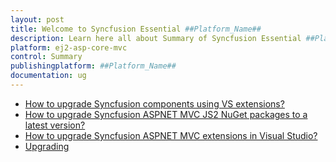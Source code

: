 ```yaml
---
layout: post
title: Welcome to Syncfusion Essential ##Platform_Name##
description: Learn here all about Summary of Syncfusion Essential ##Platform_Name## widgets based on HTML5 and jQuery.
platform: ej2-asp-core-mvc
control: Summary
publishingplatform: ##Platform_Name##
documentation: ug
---
```


* [How to upgrade Syncfusion components using VS extensions?](upgrade/how-to-upgrade-syncfusion-components-using-vs-extensions.md)
* [How to upgrade Syncfusion ASPNET MVC JS2 NuGet packages to a latest version?](upgrade/upgrade-syncfusion-aspnetmvc-nuget-packages.md)
* [How to upgrade Syncfusion ASPNET MVC extensions in Visual Studio?](upgrade/upgrading-syncfusion-aspnetmvc-extensions.md)
* [Upgrading](upgrade/upgrading.md)